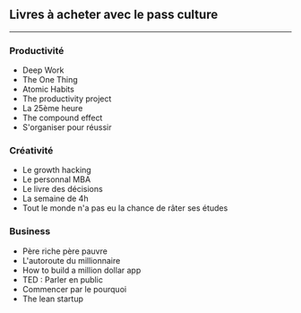 


## Livres à acheter avec le pass culture

---

### Productivité
- Deep Work
- The One Thing
- Atomic Habits
- The productivity project
- La 25ème heure
- The compound effect
- S'organiser pour réussir

### Créativité
- Le growth hacking
- Le personnal MBA
- Le livre des décisions
- La semaine de 4h
- Tout le monde n'a pas eu la chance de râter ses études

### Business
- Père riche père pauvre
- L'autoroute du millionnaire
- How to build a million dollar app
- TED : Parler en public
- Commencer par le pourquoi
- The lean startup